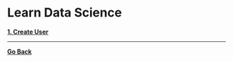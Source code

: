 # Learn Data Science
**[1. Create User](/postgresql/ch1-creating-user.md)**


---
**[Go Back](/README.md)**
